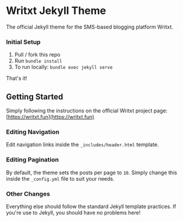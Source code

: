 # Writxt Jekyll Theme

The official Jekyll theme for the SMS-based blogging platform Writxt.

### Initial Setup
1. Pull / fork this repo
2. Run `bundle install`
3. To run locally: `bundle exec jekyll serve`

That's it!

## Getting Started
Simply following the instructions on the official Writxt project page: [https://writxt.fun](https://writxt.fun)

### Editing Navigation
Edit navigation links inside the `_includes/header.html` template.

### Editing Pagination
By default, the theme sets the posts per page to `10`. Simply change this inside the `_config.yml` file to suit your needs.

### Other Changes
Everything else should follow the standard Jekyll template practices. If you're use to Jekyll, you should have no problems here!
